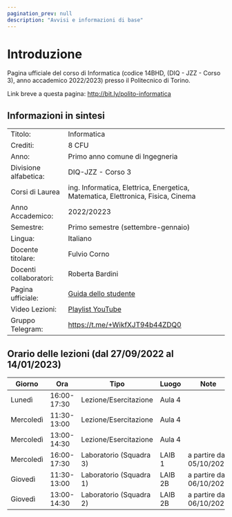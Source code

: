 ```yaml
---
pagination_prev: null
description: "Avvisi e informazioni di base"
---
```


# Introduzione

Pagina ufficiale del corso di Informatica (codice 14BHD, (DIQ - JZZ - Corso 3), anno accademico 2022/2023) presso il
Politecnico di Torino.

Link breve a questa pagina: http://bit.ly/polito-informatica

## Informazioni in sintesi

|                        |                                                                                                                                          |
|:-----------------------|------------------------------------------------------------------------------------------------------------------------------------------|
| Titolo:                | 	Informatica                                                                                                                             |
| Crediti:               | 	8 CFU                                                                                                                                   |
| Anno:                  | 	Primo anno comune di Ingegneria                                                                                                         |
| Divisione alfabetica:  | 	DIQ-JZZ - Corso 3                                                                                                                       |
| Corsi di Laurea        | ing. Informatica, Elettrica, Energetica, Matematica, Elettronica, Fisica, Cinema                                                         |
| Anno Accademico:       | 	2022/20223                                                                                                                              |
| Semestre:              | 	Primo semestre (settembre-gennaio)                                                                                                      |
| Lingua:                | 	Italiano                                                                                                                                |
| Docente titolare:      | 	Fulvio Corno                                                                                                                            |
| Docenti collaboratori: | 	Roberta Bardini                                                                                                                         |
| Pagina ufficiale: 	    | [Guida dello studente](https://didattica.polito.it/pls/portal30/gap.pkg_guide.viewGap?p_cod_ins=14BHDNX&p_a_acc=2022&p_header=S&p_lang=) |
| Video Lezioni: 	       | [Playlist YouTube](https://youtube.com/playlist?list=PLqRTLlwsxDL-yRy3U34aImItjkWhcnSdY)                                                 |
| Gruppo Telegram: 	     | https://t.me/+WikfXJT94b44ZDQ0                                                                                                           |

## Orario delle lezioni (dal 27/09/2022 al 14/01/2023)

Giorno |Ora |Tipo |Luogo |Note
-------|----|-----|------|----
Lunedì |16:00-17:30 |Lezione/Esercitazione |Aula 4 | 
Mercoledì |11:30-13:00 |Lezione/Esercitazione |Aula 4 | 
Mercoledì |13:00-14:30 |Lezione/Esercitazione |Aula 4 | 
Mercoledì |16:00-17:30 |Laboratorio (Squadra 3) |LAIB 1 |a partire dal 05/10/2022
Giovedì |11:30-13:00 |Laboratorio (Squadra 1) |LAIB 2B |a partire dal 06/10/2022
Giovedì |13:00-14:30 |Laboratorio (Squadra 2) |LAIB 2B |a partire dal 06/10/2022

